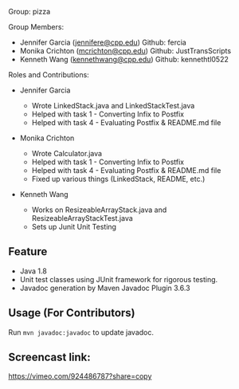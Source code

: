 Group: pizza

Group Members:
- Jennifer Garcia (jennifere@cpp.edu) Github: fercia
- Monika Crichton (mcrichton@cpp.edu) Github: JustTransScripts
- Kenneth Wang (kennethwang@cpp.edu) Github: kennethtl0522

Roles and Contributions:

- Jennifer Garcia
  - Wrote LinkedStack.java and LinkedStackTest.java
  - Helped with task 1 - Converting Infix to Postfix
  - Helped with task 4 - Evaluating Postfix & README.md file

- Monika Crichton
  - Wrote Calculator.java
  - Helped with task 1 - Converting Infix to Postfix
  - Helped with task 4 - Evaluating Postfix & README.md file
  - Fixed up various things (LinkedStack, README, etc.)

- Kenneth Wang
  - Works on ResizeableArrayStack.java and ResizeableArrayStackTest.java
  - Sets up Junit Unit Testing

## Feature
- Java 1.8
- Unit test classes using JUnit framework for rigorous testing.
- Javadoc generation by Maven Javadoc Plugin 3.6.3

## Usage (For Contributors)
Run ```mvn javadoc:javadoc``` to update javadoc.

## Screencast link: 
https://vimeo.com/924486787?share=copy
